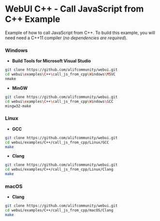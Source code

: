 
# WebUI C++ - Call JavaScript from C++ Example

Example of how to call JavaScript from C++. To build this example, you will need need a C++11 compiler (*no dependencies are required*).

### Windows

- **Build Tools for Microsoft Visual Studio**
```sh
git clone https://github.com/alifcommunity/webui.git
cd webui\examples\C++\call_js_from_cpp\Windows\MSVC
nmake
```

- **MinGW**
```sh
git clone https://github.com/alifcommunity/webui.git
cd webui\examples\C++\call_js_from_cpp\Windows\GCC
mingw32-make
```

### Linux

- **GCC**
```sh
git clone https://github.com/alifcommunity/webui.git
cd webui/examples/C++/call_js_from_cpp/Linux/GCC
make
```

- **Clang**
```sh
git clone https://github.com/alifcommunity/webui.git
cd webui/examples/C++/call_js_from_cpp/Linux/Clang
make
```

### macOS

- **Clang**
```sh
git clone https://github.com/alifcommunity/webui.git
cd webui/examples/C++/call_js_from_cpp/macOS/Clang
make
```
